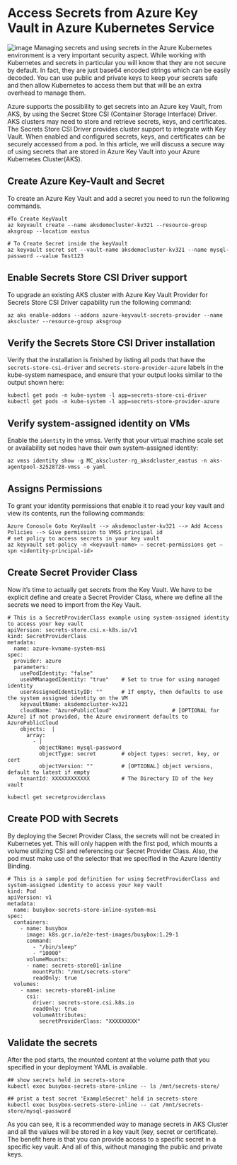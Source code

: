 # Access Secrets from Azure Key Vault in Azure Kubernetes Service
![image](https://github.com/kmitsolution/AKS/assets/84008107/7a54cce9-99c4-4f8c-927a-440ce7dedb3e)
Managing secrets and using secrets in the Azure Kubernetes environment is a very important security aspect. While working with Kubernetes and secrets in particular you will know that they are not secure by default. In fact, they are just base64 encoded strings which can be easily decoded. You can use public and private keys to keep your secrets safe and then allow Kubernetes to access them but that will be an extra overhead to manage them.

Azure supports the possibility to get secrets into an Azure key Vault, from AKS, by using the Secret Store CSI (Container Storage Interface) Driver. AKS clusters may need to store and retrieve secrets, keys, and certificates. The Secrets Store CSI Driver provides cluster support to integrate with Key Vault. When enabled and configured secrets, keys, and certificates can be securely accessed from a pod. In this article, we will discuss a secure way of using secrets that are stored in Azure Key Vault into your Azure Kubernetes Cluster(AKS).

## Create Azure Key-Vault and Secret
To create an Azure Key Vault and add a secret you need to run the following commands.

```
#To Create KeyVault
az keyvault create --name aksdemocluster-kv321 --resource-group aksgroup --location eastus

# To Create Secret inside the keyVault
az keyvault secret set --vault-name aksdemocluster-kv321 --name mysql-password --value Test123
```

## Enable Secrets Store CSI Driver support
To upgrade an existing AKS cluster with Azure Key Vault Provider for Secrets Store CSI Driver capability run the following command:
```
az aks enable-addons --addons azure-keyvault-secrets-provider --name akscluster --resource-group aksgroup
```
## Verify the Secrets Store CSI Driver installation
Verify that the installation is finished by listing all pods that have the ```secrets-store-csi-driver``` and ```secrets-store-provider-azure``` labels in the kube-system namespace, and ensure that your output looks similar to the output shown here:

```
kubectl get pods -n kube-system -l app=secrets-store-csi-driver
kubectl get pods -n kube-system -l app=secrets-store-provider-azure

```

## Verify system-assigned identity on VMs
Enable the ```identity``` in the vmss. Verify that your virtual machine scale set or availability set nodes have their own system-assigned identity:

```
az vmss identity show -g MC_akscluster-rg_aksdcluster_eastus -n aks-agentpool-32528728-vmss -o yaml

```

## Assigns Permissions
To grant your identity permissions that enable it to read your key vault and view its contents, run the following commands:
```
Azure Conosole Goto KeyVault --> aksdemocluster-kv321 --> Add Access Policies --> Give permission to VMSS principal id
# set policy to access secrets in your key vault 
az keyvault set-policy -n <keyvault-name> — secret-permissions get — spn <identity-principal-id>
```

## Create Secret Provider Class
Now it’s time to actually get secrets from the Key Vault. We have to be explicit define and create a Secret Provider Class, where we define all the secrets we need to import from the Key Vault.
```
# This is a SecretProviderClass example using system-assigned identity to access your key vault
apiVersion: secrets-store.csi.x-k8s.io/v1
kind: SecretProviderClass
metadata:
  name: azure-kvname-system-msi
spec:
  provider: azure
  parameters:
    usePodIdentity: "false"
    useVMManagedIdentity: "true"    # Set to true for using managed identity
    userAssignedIdentityID: ""      # If empty, then defaults to use the system assigned identity on the VM
    keyvaultName: aksdemocluster-kv321
    cloudName: "AzurePublicCloud"                   # [OPTIONAL for Azure] if not provided, the Azure environment defaults to AzurePublicCloud
    objects:  |
      array:
        - |
          objectName: mysql-password
          objectType: secret        # object types: secret, key, or cert
          objectVersion: ""         # [OPTIONAL] object versions, default to latest if empty
    tenantId: XXXXXXXXXXXX          # The Directory ID of the key vault
```
```
kubectl get secretproviderclass
```

## Create POD with Secrets
By deploying the Secret Provider Class, the secrets will not be created in Kubernetes yet. This will only happen with the first pod, which mounts a volume utilizing CSI and referencing our Secret Provider Class. Also, the pod must make use of the selector that we specified in the Azure Identity Binding.

```
# This is a sample pod definition for using SecretProviderClass and system-assigned identity to access your key vault
kind: Pod
apiVersion: v1
metadata:
  name: busybox-secrets-store-inline-system-msi
spec:
  containers:
    - name: busybox
      image: k8s.gcr.io/e2e-test-images/busybox:1.29-1
      command:
        - "/bin/sleep"
        - "10000"
      volumeMounts:
      - name: secrets-store01-inline
        mountPath: "/mnt/secrets-store"
        readOnly: true
  volumes:
    - name: secrets-store01-inline
      csi:
        driver: secrets-store.csi.k8s.io
        readOnly: true
        volumeAttributes:
          secretProviderClass: "XXXXXXXXX"
```

## Validate the secrets
After the pod starts, the mounted content at the volume path that you specified in your deployment YAML is available.

```
## show secrets held in secrets-store 
kubectl exec busybox-secrets-store-inline -- ls /mnt/secrets-store/ 

## print a test secret 'ExampleSecret' held in secrets-store 
kubectl exec busybox-secrets-store-inline -- cat /mnt/secrets-store/mysql-password
``` 
As you can see, it is a recommended way to manage secrets in AKS Cluster and all the values will be stored in a key vault (key, secret or certificate). The benefit here is that you can provide access to a specific secret in a specific key vault. And all of this, without managing the public and private keys.


